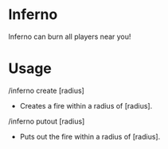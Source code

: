 Inferno
=======

Inferno can burn all players near you!

Usage
=====

/inferno create [radius] 
- Creates a fire within a radius of [radius].

/inferno putout [radius] 
- Puts out the fire within a radius of [radius].​
